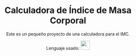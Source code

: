 <h1 align=center>Calculadora de Índice de Masa Corporal</h1>

<p align=center>Este es un pequeño proyecto de una calculadora para el IMC.</p>

<p align=center>Lenguaje usado: <img width="30" height="30" src="https://cdn.iconscout.com/icon/free/png-256/free-java-60-1174953.png"></p>

